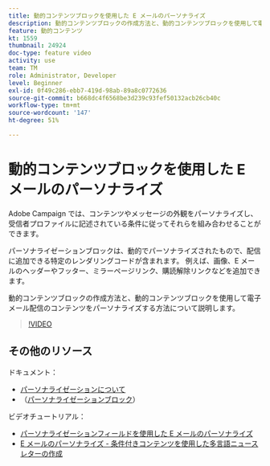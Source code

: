 ```yaml
---
title: 動的コンテンツブロックを使用した E メールのパーソナライズ
description: 動的コンテンツブロックの作成方法と、動的コンテンツブロックを使用して電子メール配信のコンテンツをパーソナライズする方法について説明します。
feature: 動的コンテンツ
kt: 1559
thumbnail: 24924
doc-type: feature video
activity: use
team: TM
role: Administrator, Developer
level: Beginner
exl-id: 0f49c286-ebb7-419d-98ab-89a8c0772636
source-git-commit: b668dc4f6568be3d239c93fef50132acb26cb40c
workflow-type: tm+mt
source-wordcount: '147'
ht-degree: 51%

---
```



# 動的コンテンツブロックを使用した E メールのパーソナライズ

Adobe Campaign では、コンテンツやメッセージの外観をパーソナライズし、受信者プロファイルに記述されている条件に従ってそれらを組み合わせることができます。

パーソナライゼーションブロックは、動的でパーソナライズされたもので、配信に追加できる特定のレンダリングコードが含まれます。 例えば、画像、E メールのヘッダーやフッター、ミラーページリンク、購読解除リンクなどを追加できます。

動的コンテンツブロックの作成方法と、動的コンテンツブロックを使用して電子メール配信のコンテンツをパーソナライズする方法について説明します。


>[!VIDEO](https://video.tv.adobe.com/v/24924?quality=12)

## その他のリソース

ドキュメント：

* [パーソナライゼーションについて](https://experienceleague.adobe.com/docs/campaign-classic/using/sending-messages/personalizing-deliveries/about-personalization.html)
* （[パーソナライゼーションブロック](https://experienceleague.adobe.com/docs/campaign-classic/using/sending-messages/personalizing-deliveries/personalization-blocks.html)）

ビデオチュートリアル：

* [パーソナライゼーションフィールドを使用した E メールのパーソナライズ](/help/sending-messages/email-channel/personalizing-emails-using-personalization-fields.md)
* [E メールのパーソナライズ - 条件付きコンテンツを使用した多言語ニュースレターの作成](/help/sending-messages/email-channel/personalizing-emails-create-a-multi-lingual-newsletter-using-conditional-content.md)
